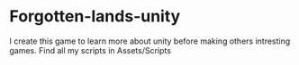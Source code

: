 # Forgotten-lands-unity
I create this game to learn more about unity before making others intresting games. 
Find all my scripts in Assets/Scripts
